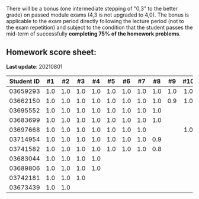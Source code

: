 There will be a bonus (one intermediate stepping of "0,3" to the better grade) on passed module exams (4,3 is not upgraded to 4,0). The bonus is applicable to the exam period directly following the lecture period (not to the exam repetition) and subject to the condition that the student passes the mid-term of successfully **completing 75% of the homework problems**.


## Homework score sheet:

**Last update**: 20210801

| Student ID | #1 | #2 | #3 | #4 | #5 | #6 | #7 | #8 | #9 |#10 |Sum  |
| ---------- |:--:|:--:|:--:|:--:|:--:|:--:|:--:|:--:|:--:|:--:|:--: |
| 03659293   |1.0 |1.0 |1.0 |1.0 |1.0 |1.0 |1.0 |1.0 |1.0 |1.0 |10.0 |
| 03662150   |1.0 |1.0 |1.0 |1.0 |1.0 |1.0 |1.0 |1.0 |0.9 |1.0 |9.9  |
| 03695552   |1.0 |1.0 |1.0 |1.0 |1.0 |1.0 |1.0 |1.0 |    |    |8.0  |
| 03683699   |1.0 |1.0 |1.0 |1.0 |1.0 |1.0 |1.0 |1.0 |    |    |8.0  |
| 03697668   |1.0 |1.0 |1.0 |1.0 |1.0 |1.0 |1.0 |    |    |1.0 |8.0  |
| 03714954   |1.0 |1.0 |1.0 |1.0 |1.0 |1.0 |1.0 |0.9 |    |    |7.9  |
| 03741582   |1.0 |1.0 |1.0 |1.0 |1.0 |1.0 |1.0 |0.8 |    |    |7.8  |
| 03683044   |1.0 |1.0 |1.0 |1.0 |    |    |    |    |    |    |4.0  |
| 03689806   |1.0 |1.0 |1.0 |1.0 |    |    |    |    |    |    |4.0  |
| 03742181   |1.0 |1.0 |1.0 |    |    |    |    |    |    |    |3.0  |
| 03673439   |1.0 |1.0 |    |    |    |    |    |    |    |    |2.0  |

